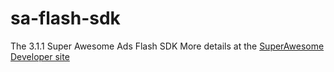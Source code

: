 sa-flash-sdk
============

The 3.1.1 Super Awesome Ads Flash SDK
More details at the [SuperAwesome Developer site](https://staging.developers.superawesome.tv/docs/flashsdk?version=2)
